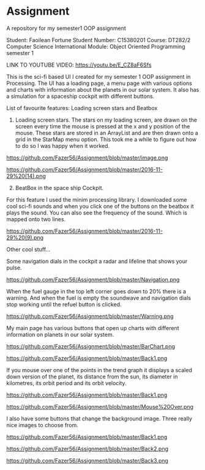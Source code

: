# Assignment
A repository for my semester1 OOP assignment

Student: Faoilean Fortune
Student Number: C15380201
Course: DT282/2 Computer Science International
Module: Object Oriented Programming semester 1



LINK TO YOUTUBE VIDEO: https://youtu.be/E_CZ8aF6Sfs

This is the sci-fi based UI I created for my semester 1 OOP assignment in Processing.
The UI has a loading page, a menu page with various options and charts with information about the planets in our solar system. It also has a simulation for a spaceship cockpit with different buttons.

List of favourite features: Loading screen stars and Beatbox

1.	Loading screen stars.
The stars on my loading screen, are drawn on the screen every time the mouse is pressed at the x and y position of the mouse. These stars are stored in an ArrayList and are then drawn onto a grid in the StarMap menu option. This took me a while to figure out how to do so I was happy when it worked. 


https://github.com/Fazer56/Assignment/blob/master/image.png


https://github.com/Fazer56/Assignment/blob/master/2016-11-29%20(14).png

2.	BeatBox in the space ship Cockpit.

For this feature I used the minim processing library. I downloaded some cool sci-fi sounds and when you click one of the buttons on the beatbox it plays the sound.
You can also see the frequency of the sound. Which is mapped onto two lines.  

 https://github.com/Fazer56/Assignment/blob/master/2016-11-29%20(9).png


Other cool stuff…

Some navigation dials in the cockpit a radar and lifeline that shows your pulse.

 https://github.com/Fazer56/Assignment/blob/master/Navigation.png

When the fuel gauge in the top left corner goes down to 20% there is a warning. And when the fuel is empty the soundwave and navigation dials stop working until the refuel button is clicked.

 https://github.com/Fazer56/Assignment/blob/master/Warning.png


My main page has various buttons that open up charts with different information on planets in our solar system.

 https://github.com/Fazer56/Assignment/blob/master/BarChart.png
 
 
 https://github.com/Fazer56/Assignment/blob/master/Back1.png

If you mouse over one of the points in the trend graph it displays a scaled down version of the planet, its distance from the sun, its diameter in kilometres, its orbit period and its orbit velocity.

https://github.com/Fazer56/Assignment/blob/master/Back1.png


https://github.com/Fazer56/Assignment/blob/master/Mouse%20Over.png


I also have some buttons that change the background image. Three really nice images to choose from.

https://github.com/Fazer56/Assignment/blob/master/Back1.png

https://github.com/Fazer56/Assignment/blob/master/Back2.png


https://github.com/Fazer56/Assignment/blob/master/Back3.png


 
